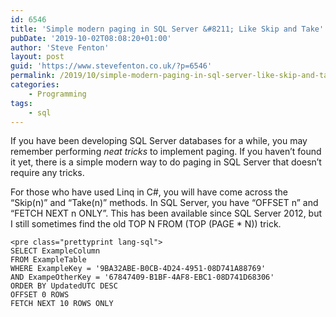 ```yaml
---
id: 6546
title: 'Simple modern paging in SQL Server &#8211; Like Skip and Take'
pubDate: '2019-10-02T08:08:20+01:00'
author: 'Steve Fenton'
layout: post
guid: 'https://www.stevefenton.co.uk/?p=6546'
permalink: /2019/10/simple-modern-paging-in-sql-server-like-skip-and-take/
categories:
    - Programming
tags:
    - sql
---
```


If you have been developing SQL Server databases for a while, you may remember performing *neat tricks* to implement paging. If you haven’t found it yet, there is a simple modern way to do paging in SQL Server that doesn’t require any tricks.

For those who have used Linq in C#, you will have come across the “Skip(n)” and “Take(n)” methods. In SQL Server, you have “OFFSET n” and “FETCH NEXT n ONLY”. This has been available since SQL Server 2012, but I still sometimes find the old TOP N FROM (TOP (PAGE \* N)) trick.

```
<pre class="prettyprint lang-sql">
SELECT ExampleColumn
FROM ExampleTable
WHERE ExampleKey = '9BA32ABE-B0CB-4D24-4951-08D741A88769'
AND ExampeOtherKey = '67847409-B1BF-4AF8-EBC1-08D741D68306'
ORDER BY UpdatedUTC DESC
OFFSET 0 ROWS
FETCH NEXT 10 ROWS ONLY
```